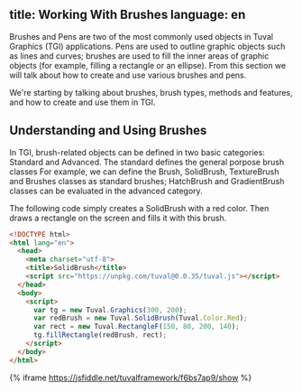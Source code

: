 title: Working With Brushes
language: en
---
Brushes and Pens are two of the most commonly used objects in Tuval Graphics (TGI) applications. Pens are used to outline graphic objects such as lines and curves; brushes are used to fill the inner areas of graphic objects (for example, filling a rectangle or an ellipse). From this section we will talk about how to create and use various brushes and pens.

We're starting by talking about brushes, brush types, methods and features, and how to create and use them in TGI.

## Understanding and Using Brushes
In TGI, brush-related objects can be defined in two basic categories: Standard and Advanced. The standard defines the general porpose brush classes For example, we can define the Brush, SolidBrush, TextureBrush and Brushes classes as standard brushes; HatchBrush and GradientBrush classes can be evaluated in the advanced category.

The following code simply creates a SolidBrush with a red color. Then draws a rectangle on the screen and fills it with this brush.
```html
<!DOCTYPE html>
<html lang="en">
  <head>
    <meta charset="utf-8">
    <title>SolidBrush</title>
    <script src="https://unpkg.com/tuval@0.0.35/tuval.js"></script>
  </head>
  <body>
    <script>
      var tg = new Tuval.Graphics(300, 200);
      var redBrush = new Tuval.SolidBrush(Tuval.Color.Red);
      var rect = new Tuval.RectangleF(150, 80, 200, 140);
      tg.fillRectangle(redBrush, rect);
    </script>
  </body>
</html>
```
{% iframe https://jsfiddle.net/tuvalframework/f6bs7ap9/show %}
